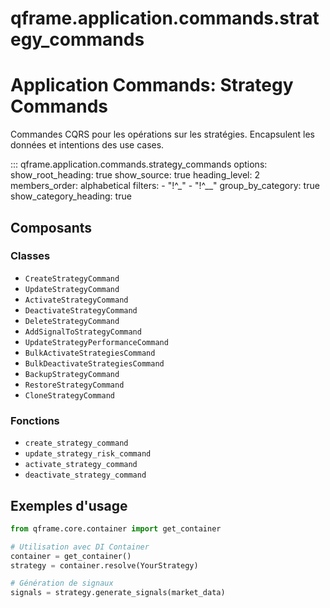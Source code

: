 # qframe.application.commands.strategy_commands


Application Commands: Strategy Commands
=====================================

Commandes CQRS pour les opérations sur les stratégies.
Encapsulent les données et intentions des use cases.


::: qframe.application.commands.strategy_commands
    options:
      show_root_heading: true
      show_source: true
      heading_level: 2
      members_order: alphabetical
      filters:
        - "!^_"
        - "!^__"
      group_by_category: true
      show_category_heading: true

## Composants

### Classes

- `CreateStrategyCommand`
- `UpdateStrategyCommand`
- `ActivateStrategyCommand`
- `DeactivateStrategyCommand`
- `DeleteStrategyCommand`
- `AddSignalToStrategyCommand`
- `UpdateStrategyPerformanceCommand`
- `BulkActivateStrategiesCommand`
- `BulkDeactivateStrategiesCommand`
- `BackupStrategyCommand`
- `RestoreStrategyCommand`
- `CloneStrategyCommand`

### Fonctions

- `create_strategy_command`
- `update_strategy_risk_command`
- `activate_strategy_command`
- `deactivate_strategy_command`

## Exemples d'usage


```python
from qframe.core.container import get_container

# Utilisation avec DI Container
container = get_container()
strategy = container.resolve(YourStrategy)

# Génération de signaux
signals = strategy.generate_signals(market_data)
```

